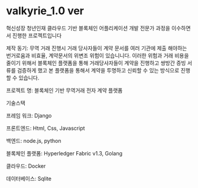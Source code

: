 # valkyrie_1.0 ver
혁신성장 청년인재 클라우드 기반 블록체인 어플리케이션 개발 전문가 과정을 이수하면서 진행한 프로젝트입니다

제작 동기: 무역 거래 진행시 거래 당사자들이 계약 문서를 여러 기관에 제출 해야하는 번거로움과 비효율, 계약문서의 위변조 위험이 있습니니다.  이러한 위험과 거래 비용을 줄이기 위해서 블록체인 플랫폼을 통해 거래당사자들이 계약을 진행하고 쌍방간 증빙 서류를 검증하게 했고 본 플랫폼을 통해서 계약을 투명하고 신뢰할 수 있는 방식으로 진행 할 수 있습니다.

프로젝트 명: 블록체인 기반 무역거래 전자 계약 플랫폼



기술스택

프레임 워크: Django

프론트엔드: Html, Css, Javascript

백엔드: node.js, python

블록체인 플랫폼: Hyperledger Fabric v1.3, Golang

클라우드: Docker

데이터베이스: Sqlite
